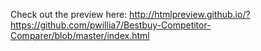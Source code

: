 Check out the preview here:
http://htmlpreview.github.io/?https://github.com/pwillia7/Bestbuy-Competitor-Comparer/blob/master/index.html
